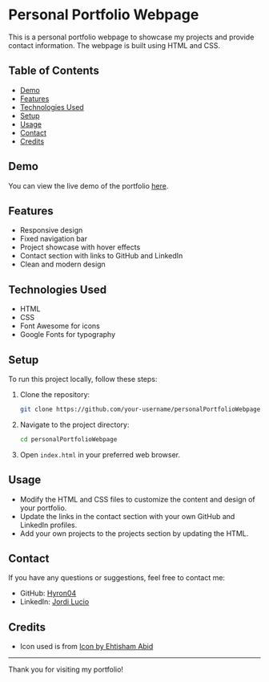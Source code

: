 <!-- filepath: /c:/Users/Jordi/Desktop/Ciberseguridad/Projects/personalPortfolioWebpage/README.md -->
# Personal Portfolio Webpage

This is a personal portfolio webpage to showcase my projects and provide contact information. The webpage is built using HTML and CSS.

## Table of Contents

- [Demo](#demo)
- [Features](#features)
- [Technologies Used](#technologies-used)
- [Setup](#setup)
- [Usage](#usage)
- [Contact](#contact)
- [Credits](#credits)

## Demo

You can view the live demo of the portfolio [here](https://your-portfolio-link.com).

## Features

- Responsive design
- Fixed navigation bar
- Project showcase with hover effects
- Contact section with links to GitHub and LinkedIn
- Clean and modern design

## Technologies Used

- HTML
- CSS
- Font Awesome for icons
- Google Fonts for typography

## Setup

To run this project locally, follow these steps:

1. Clone the repository:
    ```bash
    git clone https://github.com/your-username/personalPortfolioWebpage.git
    ```
2. Navigate to the project directory:
    ```bash
    cd personalPortfolioWebpage
    ```
3. Open `index.html` in your preferred web browser.

## Usage

- Modify the HTML and CSS files to customize the content and design of your portfolio.
- Update the links in the contact section with your own GitHub and LinkedIn profiles.
- Add your own projects to the projects section by updating the HTML.

## Contact

If you have any questions or suggestions, feel free to contact me:

- GitHub: [Hyron04](https://github.com/Hyron04)
- LinkedIn: [Jordi Lucio](https://www.linkedin.com/in/jordi-lucio/)

## Credits

- Icon used is from [Icon by Ehtisham Abid](https://www.freepik.com/icon/resume_11389408#fromView=search&page=1&position=7&uuid=41742a88-875c-471e-b031-45c13135c9d5)

---

Thank you for visiting my portfolio!